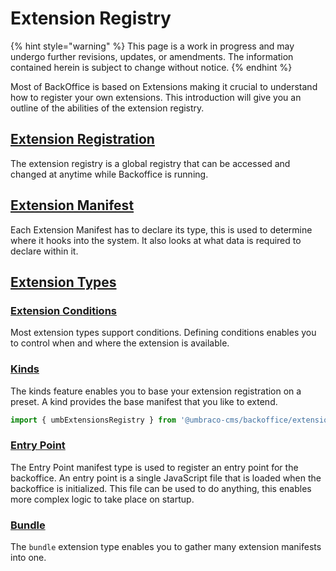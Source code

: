 # Extension Registry

{% hint style="warning" %}
This page is a work in progress and may undergo further revisions, updates, or amendments. The information contained herein is subject to change without notice.
{% endhint %}

Most of BackOffice is based on Extensions making it crucial to understand how to register your own extensions. This introduction will give you an outline of the abilities of the extension registry.

## [Extension Registration](extension-registry.md) <a href="#registration" id="registration"></a>

The extension registry is a global registry that can be accessed and changed at anytime while Backoffice is running.

## [Extension Manifest](extension-manifest.md)

Each Extension Manifest has to declare its type, this is used to determine where it hooks into the system. It also looks at what data is required to declare within it.

## [Extension Types](../extension-types/)

### [Extension Conditions](../extension-types/condition.md) <a href="#conditions" id="conditions"></a>

Most extension types support conditions. Defining conditions enables you to control when and where the extension is available.

### [Kinds](../extension-types/kind.md) <a href="#kinds" id="kinds"></a>

The kinds feature enables you to base your extension registration on a preset. A kind provides the base manifest that you like to extend.

```typescript
import { umbExtensionsRegistry } from '@umbraco-cms/backoffice/extension-registry';
```

### [Entry Point](../extension-types/backoffice-entry-point.md) <a href="#entry-point" id="entry-point"></a>

The Entry Point manifest type is used to register an entry point for the backoffice. An entry point is a single JavaScript file that is loaded when the backoffice is initialized. This file can be used to do anything, this enables more complex logic to take place on startup.

### [Bundle](../extension-types/bundle.md) <a href="#package-manifest" id="package-manifest"></a>

The `bundle` extension type enables you to gather many extension manifests into one.
